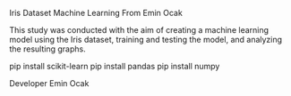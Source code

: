 Iris Dataset Machine Learning From Emin Ocak

This study was conducted with the aim of creating a machine learning model using the Iris dataset, training and testing the model, and analyzing the resulting graphs.

pip install scikit-learn
pip install pandas
pip install numpy

Developer
Emin Ocak